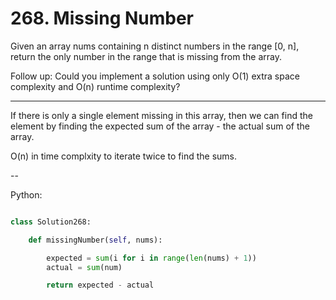 # 268. Missing Number

Given an array nums containing n distinct numbers in the range [0, n], return
the only number in the range that is missing from the array.

Follow up: Could you implement a solution using only O(1) extra space
complexity and O(n) runtime complexity?

---

If there is only a single element missing in this array, then we can find the
element by finding the expected sum of the array - the actual sum of the array.

O(n) in time complxity to iterate twice to find the sums.

--

Python:

```python

class Solution268:

    def missingNumber(self, nums):

        expected = sum(i for i in range(len(nums) + 1))
        actual = sum(num)

        return expected - actual

```
